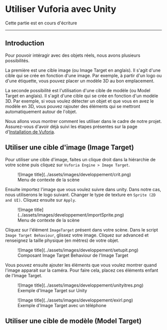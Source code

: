 # Utiliser Vuforia avec Unity

<div class="temp-card">
    Cette partie est en cours d'écriture
</div>

***

## Introduction

Pour pouvoir intéragir avec des objets réels, nous avons plusieurs possibilités. 

La première est une cible image (ou Image Target en anglais). Il s'agit d'une cible qui se crée en fonction d'une image. Par exemple, à partir d'un logo ou d'une étiquette, vous pouvez placer un modèle 3D au bon emplacement.

La seconde possibilité est l'utilisation d'une cible de modèle (ou Model Target en anglais). Il s'agit d'une cible qui se crée en fonction d'un modèle 3D. Par exemple, si vous voulez détecter un objet et que vous en avez le modèle en 3D, vous pouvez rajouter des éléments qui se mettront automatiquement autour de l'objet.

Nous allons vous montrer comment les utiliser dans le cadre de notre projet.
Assurez-vous d'avoir déjà suivi les étapes présentes sur la page d'[Installation de Vuforia](/PolyLens-Doc/configuration/vuforia).

## Utiliser une cible d'image (Image Target)

Pour utiliser une cible d'image, faites un clique droit dans la hiérarchie de votre scène puis cliquez sur `Vuforia Engine > Image Target`.

<figure markdown="span">
    ![Image title](../assets/images/developpement/crit.png)
    <figcaption>Menu de contexte de la scène</figcaption>
</figure>

Ensuite importez l'image que vous voulez suivre dans unity. Dans notre cas, nous utiliserons le logo suivant. Changer le type de texture en `Sprite (2D and UI)`. Cliquez ensuite sur `Apply`.

<figure markdown="span">
    ![Image title](../assets/images/developpement/importSprite.png)
    <figcaption>Menu de contexte de la scène</figcaption>
</figure>

Cliquez sur l'élément `ImageTarget` présent dans votre scène. Dans le script `Image Target Behaviour`, glissez votre image. Cliquez sur advanced et renseignez la taille physique (en mètres) de votre objet.

<figure markdown="span">
    ![Image title](../assets/images/developpement/setupit.png)
    <figcaption>Composant Image Target Behaviour de l'Image Target</figcaption>
</figure>

Vous pouvez ensuite ajouter les éléments que vous voulez montrer quand l'image apparait sur la caméra. Pour faire cela, placez ces éléments enfant de l'Image Target. 

<figure markdown="span">
    ![Image title](../assets/images/developpement/unityitres.png)
    <figcaption>Exemple d'Image Target sur Unity</figcaption>
</figure>

<figure markdown="span">
    ![Image title](../assets/images/developpement/exirl.png)
    <figcaption>Exemple d'Image Target avec un téléphone</figcaption>
</figure>

## Utiliser une cible de modèle (Model Target)